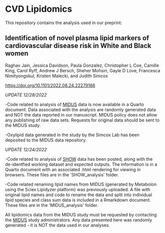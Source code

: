 # CVD Lipidomics

This repository contains the analysis used in our preprint:

## Identification of novel plasma lipid markers of cardiovascular disease risk in White and Black women

Raghav Jain, Jessica Davidson, Paula Gonzalez, Christopher L Coe, Camille King, Carol Ryff, Andrew J Bersch, Sheher Mohsin, Gayle D Love, Francesca Nimityongskul, Kristen Malecki, and Judith Simcox

 https://doi.org/10.1101/2022.08.24.22279186


*UPDATE 12/28/2022*

-Code related to analysis of <a href="https://midus.wisc.edu">MIDUS</a> data is now available in a Quarto document. Data associated with the analysis are randomly generated data and NOT the data reported in our manuscript. MIDUS policy does not allow any publishing of raw data sets. Requests for original data should be sent to the MIDUS study. 

-Oxylipid data generated in the study by the Simcox Lab has been deposited to the MIDUS data repository. 

*UPDATE 12/24/2022*

-Code related to analysis of <a href="https://show.wisc.edu">SHOW</a> data has been posted, along with the de-identfied working dataset and expected outputs. The information is in a Quarto document with an associated .html rendering for viewing in browsers. These files are in the 'SHOW_analysis' folder.

-Code related renaming lipid names from MIDUS (generated by Metabolon using the Sciex Lipidyzer platform) was previously uploaded. A file with original lipid names and code to rename the data and split into individual lipid species and class sum data is included in a Rmarkdown document. These files are in the 'MIDUS_analysis' folder.

All lipidomics data from the MIDUS study must be requested by contacting the <a href="https://midus.wisc.edu">MIDUS</a> study administrators.
Any data presented here was randomly generated - it is NOT the data used in our analyses. 
